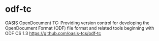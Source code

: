 # odf-tc
OASIS OpenDocument TC: Providing version control for developing the OpenDocument Format (ODF) file format and related tools beginning with ODF CS 1.3  https://github.com/oasis-tcs/odf-tc
